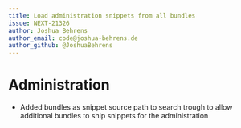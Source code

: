 ```yaml
---
title: Load administration snippets from all bundles
issue: NEXT-21326
author: Joshua Behrens
author_email: code@joshua-behrens.de
author_github: @JoshuaBehrens
---
```

# Administration
* Added bundles as snippet source path to search trough to allow additional bundles to ship snippets for the administration
